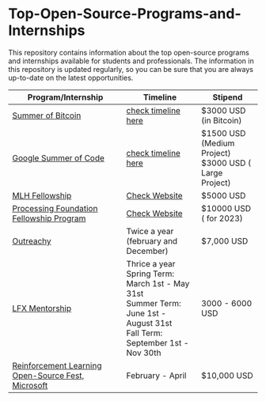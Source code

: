 # Top-Open-Source-Programs-and-Internships
This repository contains information about the top open-source programs and internships available for students and professionals. The information in this repository is updated regularly, so you can be sure that you are always up-to-date on the latest opportunities.

| Program/Internship | Timeline | Stipend |
| --- | --- | --- |
| [Summer of Bitcoin](https://www.summerofbitcoin.org/) | [check timeline here](https://www.summerofbitcoin.org/how-it-works/#timeline) | $3000 USD (in Bitcoin) |
| [Google Summer of Code](https://summerofcode.withgoogle.com/) | [check timeline here](https://developers.google.com/open-source/gsoc/timeline) | $1500 USD (Medium Project) <br> $3000 USD ( Large Project) |
| [MLH Fellowship](https://fellowship.mlh.io/) | [Check Website](https://fellowship.mlh.io/programs/open-source) | $5000 USD |
| [Processing Foundation Fellowship Program](https://processingfoundation.org/fellowships) | [Check Website](https://processingfoundation.org/fellowships) | $10000 USD ( for 2023) |
| [Outreachy](https://www.outreachy.org/) |  Twice a year (february and December) | $7,000 USD |
| [LFX Mentorship](https://lfx.linuxfoundation.org/tools/mentorship/) | Thrice a year <br>Spring Term: March 1st - May 31st<br>Summer Term: June 1st - August 31st<br>Fall Term: September 1st - Nov 30th| 3000 - 6000 USD |
| [Reinforcement Learning Open-Source Fest, Microsoft](https://www.microsoft.com/en-us/research/academic-program/rl-open-source-fest/) | February - April | $10,000 USD |



